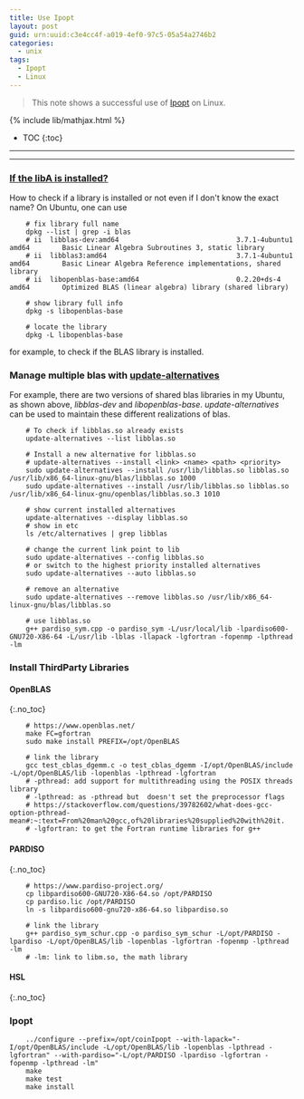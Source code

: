 ```yaml
---
title: Use Ipopt
layout: post
guid: urn:uuid:c3e4cc4f-a019-4ef0-97c5-05a54a2746b2
categories:
  - unix
tags:
  - Ipopt
  - Linux
---
```


> This note shows a successful use of [Ipopt](https://coin-or.github.io/Ipopt/index.html) on Linux.

{% include lib/mathjax.html %}

* TOC
{:toc}


----------------------------------------------
----------------------------------------------


### [If the libA is installed?](https://www.ostechnix.com/how-to-find-if-a-package-is-installed-or-not-in-linux-and-unix/)

How to check if a library is installed or not even if I don't know the exact name? On Ubuntu, one can use 
```
    # fix library full name
    dpkg --list | grep -i blas
    # ii  libblas-dev:amd64                             3.7.1-4ubuntu1                                  amd64        Basic Linear Algebra Subroutines 3, static library
    # ii  libblas3:amd64                                3.7.1-4ubuntu1                                  amd64        Basic Linear Algebra Reference implementations, shared library
    # ii  libopenblas-base:amd64                        0.2.20+ds-4                                     amd64        Optimized BLAS (linear algebra) library (shared library)

    # show library full info
    dpkg -s libopenblas-base

    # locate the library
    dpkg -L libopenblas-base
```
for example, to check if the BLAS library is installed.

### Manage multiple blas with [update-alternatives](https://damien.clauzel.eu/post/2005/02/12/Tutoriel-pour-update-alternatives)

For example, there are two versions of shared blas libraries in my Ubuntu, as shown above, *libblas-dev* and *libopenblas-base*.
*update-alternatives* can be used to maintain these different realizations of blas.

```
    # To check if libblas.so already exists
    update-alternatives --list libblas.so

    # Install a new alternative for libblas.so
    # update-alternatives --install <link> <name> <path> <priority>
    sudo update-alternatives --install /usr/lib/libblas.so libblas.so /usr/lib/x86_64-linux-gnu/blas/libblas.so 1000
    sudo update-alternatives --install /usr/lib/libblas.so libblas.so /usr/lib/x86_64-linux-gnu/openblas/libblas.so.3 1010

    # show current installed alternatives
    update-alternatives --display libblas.so
    # show in etc
    ls /etc/alternatives | grep libblas

    # change the current link point to lib
    sudo update-alternatives --config libblas.so
    # or switch to the highest priority installed alternatives
    sudo update-alternatives --auto libblas.so

    # remove an alternative 
    sudo update-alternatives --remove libblas.so /usr/lib/x86_64-linux-gnu/blas/libblas.so

    # use libblas.so
    g++ pardiso_sym.cpp -o pardiso_sym -L/usr/local/lib -lpardiso600-GNU720-X86-64 -L/usr/lib -lblas -llapack -lgfortran -fopenmp -lpthread -lm
```

### Install ThirdParty Libraries

#### OpenBLAS
{:.no_toc}

```
    # https://www.openblas.net/
    make FC=gfortran
    sudo make install PREFIX=/opt/OpenBLAS

    # link the library
    gcc test_cblas_dgemm.c -o test_cblas_dgemm -I/opt/OpenBLAS/include -L/opt/OpenBLAS/lib -lopenblas -lpthread -lgfortran
    # -pthread: add support for multithreading using the POSIX threads library
    # -lpthread: as -pthread but  doesn't set the preprocessor flags
    # https://stackoverflow.com/questions/39782602/what-does-gcc-option-pthread-mean#:~:text=From%20man%20gcc,of%20libraries%20supplied%20with%20it.
    # -lgfortran: to get the Fortran runtime libraries for g++
```

#### PARDISO
{:.no_toc}

```
    # https://www.pardiso-project.org/
    cp libpardiso600-GNU720-X86-64.so /opt/PARDISO
    cp pardiso.lic /opt/PARDISO
    ln -s libpardiso600-gnu720-x86-64.so libpardiso.so

    # link the library
    g++ pardiso_sym_schur.cpp -o pardiso_sym_schur -L/opt/PARDISO -lpardiso -L/opt/OpenBLAS/lib -lopenblas -lgfortran -fopenmp -lpthread -lm
    # -lm: link to libm.so, the math library
```

#### HSL
{:.no_toc}


### Ipopt

```
    ../configure --prefix=/opt/coinIpopt --with-lapack="-I/opt/OpenBLAS/include -L/opt/OpenBLAS/lib -lopenblas -lpthread -lgfortran" --with-pardiso="-L/opt/PARDISO -lpardiso -lgfortran -fopenmp -lpthread -lm"
    make
    make test
    make install
```

